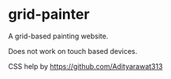 # grid-painter
A grid-based painting website.

Does not work on touch based devices.

CSS help by https://github.com/Adityarawat313
